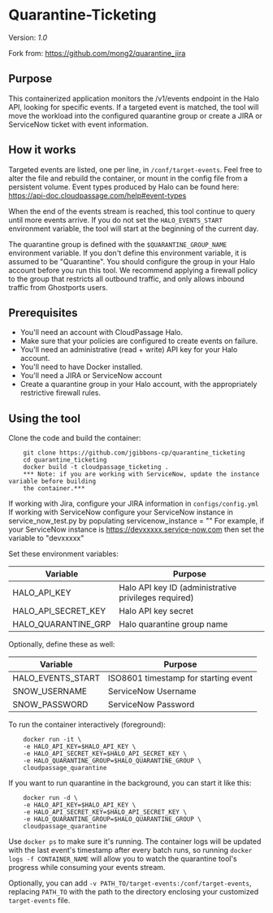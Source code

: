 # Quarantine-Ticketing

Version: *1.0*

Fork from: https://github.com/mong2/quarantine_jira

## Purpose
This containerized application monitors the /v1/events endpoint in the Halo API,
looking for specific events.  If a targeted event is matched, the tool will
move the workload into the configured quarantine group or create a JIRA or ServiceNow ticket with 
event information.

## How it works
Targeted events are listed, one per line, in `/conf/target-events`.  Feel free
to alter the file and rebuild the container, or mount in the config file from a
persistent volume.  Event types produced by Halo can be found here:
https://api-doc.cloudpassage.com/help#event-types

When the end of the events stream is reached, this tool continue to query
until more events arrive.  If you do not set the `HALO_EVENTS_START`
environment variable, the tool will start at the beginning of the current day.

The quarantine group is defined with the `$QUARANTINE_GROUP_NAME` environment
variable.  If you don't define this environment variable, it is assumed to be
"Quarantine". You should configure the group in your Halo account before you run
this tool.  We recommend applying a firewall policy to the group that restricts
all outbound traffic, and only allows inbound traffic from Ghostports users.

## Prerequisites

* You'll need an account with CloudPassage Halo.
* Make sure that your policies are configured to create events on failure.
* You'll need an administrative (read + write) API key for your Halo account.
* You'll need to have Docker installed.
* You'll need a JIRA or ServiceNow account
* Create a quarantine group in your Halo account, with the appropriately
restrictive firewall rules.


## Using the tool
Clone the code and build the container:

        git clone https://github.com/jgibbons-cp/quarantine_ticketing
        cd quarantine_ticketing
        docker build -t cloudpassage_ticketing .  
        *** Note: if you are working with ServiceNow, update the instance variable before building  
        the container.***
        
If working with Jira, configure your JIRA information in `configs/config.yml`  
If working with ServiceNow configure your ServiceNow instance in service_now_test.py by populating servicenow_instance = ""  For example, if your ServiceNow instance is https://devxxxxx.service-now.com then set the variable to "devxxxxx"

Set these environment variables:

| Variable            | Purpose                                              |
|---------------------|------------------------------------------------------|
| HALO_API_KEY        | Halo API key ID (administrative privileges required) |
| HALO_API_SECRET_KEY | Halo API key secret                                  |
| HALO_QUARANTINE_GRP | Halo quarantine group name                           |


Optionally, define these as well:

| Variable            | Purpose                                   |
|---------------------|-------------------------------------------|
| HALO_EVENTS_START   | ISO8601 timestamp for starting event      |
| SNOW_USERNAME       | ServiceNow Username                       |
| SNOW_PASSWORD       | ServiceNow Password                       |


To run the container interactively (foreground):

        docker run -it \
        -e HALO_API_KEY=$HALO_API_KEY \
        -e HALO_API_SECRET_KEY=$HALO_API_SECRET_KEY \
        -e HALO_QUARANTINE_GROUP=$HALO_QUARANTINE_GROUP \
        cloudpassage_quarantine


If you want to run quarantine in the background, you can start it like this:

        docker run -d \
        -e HALO_API_KEY=$HALO_API_KEY \
        -e HALO_API_SECRET_KEY=$HALO_API_SECRET_KEY \
        -e HALO_QUARANTINE_GROUP=$HALO_QUARANTINE_GROUP \
        cloudpassage_quarantine


Use `docker ps` to make sure it's running.  The container logs will be updated
with the last event's timestamp after every batch runs, so running
`docker logs -f CONTAINER_NAME` will allow you to watch the quarantine tool's
progress while consuming your events stream.


Optionally, you can add `-v PATH_TO/target-events:/conf/target-events`,
replacing `PATH_TO` with the path to the directory enclosing your customized
`target-events` file.


<!---
#CPTAGS:community-supported automation
#TBICON:images/python_icon.png
-->
